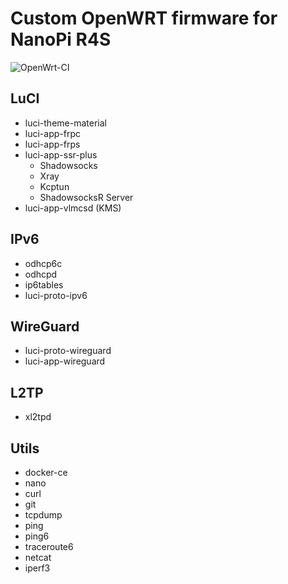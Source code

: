 # Custom OpenWRT firmware for NanoPi R4S

![OpenWrt-CI](https://github.com/HowyoungZhou/openwrt-nano-pi-r2s/workflows/OpenWrt-CI/badge.svg)

## LuCI
- luci-theme-material
- luci-app-frpc
- luci-app-frps
- luci-app-ssr-plus
  - Shadowsocks
  - Xray
  - Kcptun
  - ShadowsocksR Server
- luci-app-vlmcsd (KMS)

## IPv6
- odhcp6c
- odhcpd
- ip6tables
- luci-proto-ipv6

## WireGuard
-  luci-proto-wireguard
-  luci-app-wireguard

## L2TP
- xl2tpd

## Utils
- docker-ce
- nano
- curl
- git
- tcpdump
- ping
- ping6
- traceroute6
- netcat
- iperf3